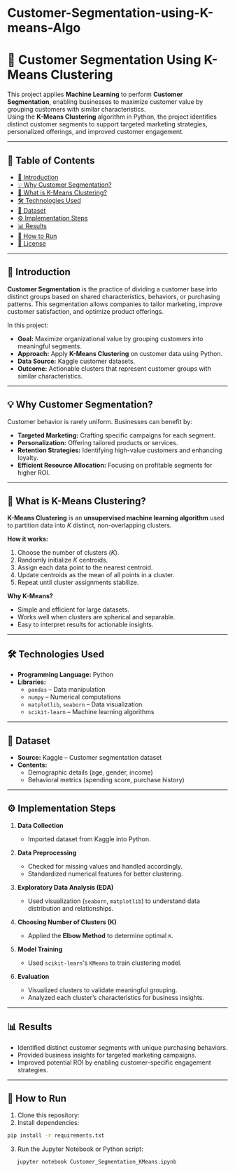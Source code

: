 # Customer-Segmentation-using-K-means-Algo

# 🛒 Customer Segmentation Using K-Means Clustering

This project applies **Machine Learning** to perform **Customer Segmentation**, enabling businesses to maximize customer value by grouping customers with similar characteristics.  
Using the **K-Means Clustering** algorithm in Python, the project identifies distinct customer segments to support targeted marketing strategies, personalized offerings, and improved customer engagement.

---

## 📌 Table of Contents
- [📖 Introduction](#-introduction)
- [💡 Why Customer Segmentation?](#-why-customer-segmentation)
- [🧠 What is K-Means Clustering?](#-what-is-k-means-clustering)
- [🛠️ Technologies Used](#%EF%B8%8F-technologies-used)
- [📂 Dataset](#-dataset)
- [⚙️ Implementation Steps](#%EF%B8%8F-implementation-steps)
- [📊 Results](#-results)
- [🚀 How to Run](#-how-to-run)
- [📜 License](#-license)

---

## 📖 Introduction

**Customer Segmentation** is the practice of dividing a customer base into distinct groups based on shared characteristics, behaviors, or purchasing patterns. This segmentation allows companies to tailor marketing, improve customer satisfaction, and optimize product offerings.

In this project:
- **Goal:** Maximize organizational value by grouping customers into meaningful segments.
- **Approach:** Apply **K-Means Clustering** on customer data using Python.
- **Data Source:** Kaggle customer datasets.
- **Outcome:** Actionable clusters that represent customer groups with similar characteristics.

---

## 💡 Why Customer Segmentation?

Customer behavior is rarely uniform. Businesses can benefit by:
- **Targeted Marketing:** Crafting specific campaigns for each segment.
- **Personalization:** Offering tailored products or services.
- **Retention Strategies:** Identifying high-value customers and enhancing loyalty.
- **Efficient Resource Allocation:** Focusing on profitable segments for higher ROI.

---

## 🧠 What is K-Means Clustering?

**K-Means Clustering** is an **unsupervised machine learning algorithm** used to partition data into *K* distinct, non-overlapping clusters.  

**How it works:**
1. Choose the number of clusters (*K*).
2. Randomly initialize *K* centroids.
3. Assign each data point to the nearest centroid.
4. Update centroids as the mean of all points in a cluster.
5. Repeat until cluster assignments stabilize.

**Why K-Means?**
- Simple and efficient for large datasets.
- Works well when clusters are spherical and separable.
- Easy to interpret results for actionable insights.

---

## 🛠️ Technologies Used

- **Programming Language:** Python  
- **Libraries:**
  - `pandas` – Data manipulation
  - `numpy` – Numerical computations
  - `matplotlib`, `seaborn` – Data visualization
  - `scikit-learn` – Machine learning algorithms

---

## 📂 Dataset

- **Source:** Kaggle – Customer segmentation dataset  
- **Contents:**  
  - Demographic details (age, gender, income)  
  - Behavioral metrics (spending score, purchase history)  

---

## ⚙️ Implementation Steps

1. **Data Collection**
   - Imported dataset from Kaggle into Python.
   
2. **Data Preprocessing**
   - Checked for missing values and handled accordingly.
   - Standardized numerical features for better clustering.

3. **Exploratory Data Analysis (EDA)**
   - Used visualization (`seaborn`, `matplotlib`) to understand data distribution and relationships.

4. **Choosing Number of Clusters (K)**
   - Applied the **Elbow Method** to determine optimal `K`.

5. **Model Training**
   - Used `scikit-learn`'s `KMeans` to train clustering model.

6. **Evaluation**
   - Visualized clusters to validate meaningful grouping.
   - Analyzed each cluster’s characteristics for business insights.

---

## 📊 Results

- Identified distinct customer segments with unique purchasing behaviors.
- Provided business insights for targeted marketing campaigns.
- Improved potential ROI by enabling customer-specific engagement strategies.

---

## 🚀 How to Run

1. Clone this repository:
2. Install dependencies:

```bash
pip install -r requirements.txt
```

3. Run the Jupyter Notebook or Python script:
```bash
   jupyter notebook Customer_Segmentation_KMeans.ipynb
```





